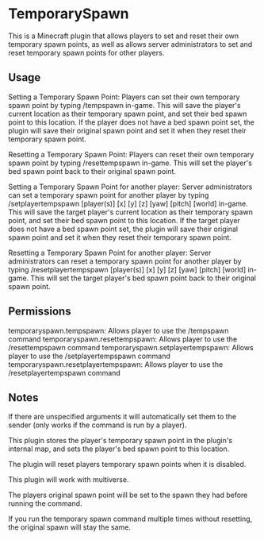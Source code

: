 # TemporarySpawn
This is a Minecraft plugin that allows players to set and reset their own temporary spawn points, as well as allows server administrators to set and reset temporary spawn points for other players.

## Usage
Setting a Temporary Spawn Point:
Players can set their own temporary spawn point by typing /tempspawn in-game.
This will save the player's current location as their temporary spawn point, and set their bed spawn point to this location.
If the player does not have a bed spawn point set, the plugin will save their original spawn point and set it when they reset their temporary spawn point.

Resetting a Temporary Spawn Point:
Players can reset their own temporary spawn point by typing /resettempspawn in-game.
This will set the player's bed spawn point back to their original spawn point.

Setting a Temporary Spawn Point for another player:
Server administrators can set a temporary spawn point for another player by typing /setplayertempspawn [player(s)] [x] [y] [z] [yaw] [pitch] [world] in-game.
This will save the target player's current location as their temporary spawn point, and set their bed spawn point to this location.
If the target player does not have a bed spawn point set, the plugin will save their original spawn point and set it when they reset their temporary spawn point.

Resetting a Temporary Spawn Point for another player:
Server administrators can reset a temporary spawn point for another player by typing /resetplayertempspawn [player(s)] [x] [y] [z] [yaw] [pitch] [world] in-game.
This will set the target player's bed spawn point back to their original spawn point.

## Permissions
temporaryspawn.tempspawn: Allows player to use the /tempspawn command
temporaryspawn.resettempspawn: Allows player to use the /resettempspawn command
temporaryspawn.setplayertempspawn: Allows player to use the /setplayertempspawn command
temporaryspawn.resetplayertempspawn: Allows player to use the /resetplayertempspawn command

## Notes
If there are unspecified arguments it will automatically set them to the sender (only works if the command is run by a player).

This plugin stores the player's temporary spawn point in the plugin's internal map, and sets the player's bed spawn point to this location.

The plugin will reset players temporary spawn points when it is disabled.

This plugin will work with multiverse.

The players original spawn point will be set to the spawn they had before running the command.

If you run the temporary spawn command multiple times without resetting, the original spawn will stay the same.
